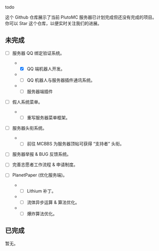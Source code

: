 todo

这个 Github 仓库展示了当前 PlutoMC 服务器已计划完成但还没有完成的项目。<br>
你可以 Star 这个仓库，以便实时关注我们的进展。

## 未完成

- [ ] 服务器 QQ 绑定验证系统。
    - - [x] QQ 端机器人开发。
    - - [ ] QQ 机器人与服务器插件通讯系统。
    - - [ ] 服务器端插件
    
- [ ] 假人系统菜单。
    - - [ ] 重写服务器菜单框架。
    
- [ ] 服务器头衔系统。
    - - [ ] 前往 MCBBS 为服务器顶帖可获得 “支持者” 头衔。
    
- [ ] 服务器举报 & BUG 反馈系统。

- [ ] 完善志愿者工作流程 & 申请制度。

- [ ] PlanetPaper (优化服务端)。
    - - [ ] Lithium 补丁。
    - - [ ] 流体异步运算 & 算法优化。
    - - [ ] 爆炸算法优化。
    
## 已完成
暂无。

